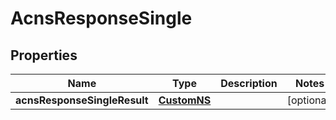 # AcnsResponseSingle

## Properties
Name | Type | Description | Notes
------------ | ------------- | ------------- | -------------
**acnsResponseSingleResult** | [**CustomNS**](CustomNS.md) |  |  [optional]

